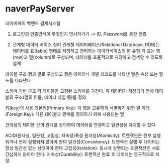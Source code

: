 # naverPayServer
네이버페이 백엔드 결제시스템

1. 로그인의 인증방식이 무엇인지 명시하기기
-> ID, Password를 통한 인증

2. 관계형 데이터 베이스 정리
관계형 데이터베이스(Relational Database, RDB)는 데이터를 표(table) 형태로 저장하고 관리하는 데이터베이스의 한 유형 
각 표는 행(row)과 열(column)로 구성되며, 데이터를 효율적으로 저장하고 검색할 수 있도록 설계

테이블 구조 
행과 열로 구성되고 
행은 데이터나 개별 레코드를 나타냄 열은 속성 또는 필드를 나타낸다


스키마 기반 구조
각 테이블은 고정된 스키마를 가진다. 즉 데이터가 저장되기 전에 테이블의 구조(열의 이름, 데이터 타입 등)를 정의

키(key)의 사용
기본키(Primary Key): 각 행을 고유하게 식별하기 위한 열
외래(Foreign Key): 다른 테이블과 관계를 정의하기 위해 사용되는 열

관계정의 테이블 간의 관계를 정의하여 데이터를 연결하고 일관성을 유지할 수 있다

ACID(원자성, 일관성, 고립성, 지속성)특성
원자성(Atomicity): 트랜잭션은 전부 실행되거나 전혀 실행되지 않아야 한다
일관성(Consistency): 트랜잭션 실행 후 데이터는 항상 일관성 있는 상태여야 한다
고립성(Isolation): 동시에 실행되는 트랜잭션은 서로 간섭하지 않아야 한다.
지속성(Durability): 트랜잭션 완료 후 데이터는 영구적으로 저장.

